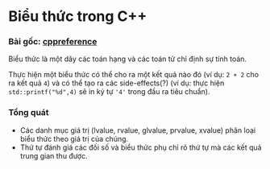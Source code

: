 # Biểu thức trong C++
### Bài gốc: [cppreference](https://en.cppreference.com/w/cpp/language/expressions)

Biểu thức là một dãy các toán hạng và các toán tử chỉ định sự tính toán.

Thực hiện một biểu thức có thể cho ra một kết quả nào đó (ví dụ: `2 + 2` cho ra kết quả `4`) và có thể tạo ra các side-effects(?) (ví dụ: thực hiện `std::printf("%d",4)` sẽ in ký tự `'4'` trong đầu ra tiêu chuẩn).

### Tổng quát
- Các danh mục giá trị (lvalue, rvalue, glvalue, prvalue, xvalue) phân loại biểu thức theo giá trị của chúng.
- Thứ tự đánh giá các đối số và biểu thức phụ chỉ rõ thứ tự mà các kết quả trung gian thu được.
